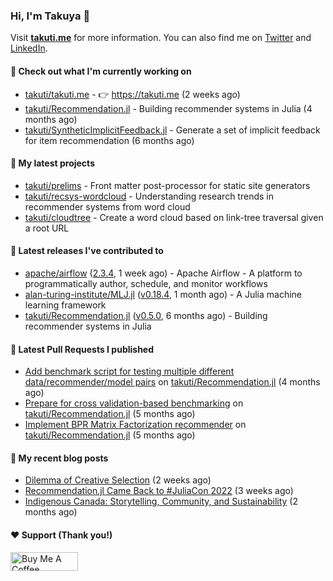 ### Hi, I'm Takuya 👋

Visit **[takuti.me](https://takuti.me/)** for more information. You can also find me on [Twitter](https://twitter.com/takuti) and [LinkedIn](https://linkedin.com/in/takuti).

#### 👷 Check out what I'm currently working on


- [takuti/takuti.me](https://github.com/takuti/takuti.me) - :point_right: https://takuti.me (2 weeks ago)
- [takuti/Recommendation.jl](https://github.com/takuti/Recommendation.jl) - Building recommender systems in Julia (4 months ago)
- [takuti/SyntheticImplicitFeedback.jl](https://github.com/takuti/SyntheticImplicitFeedback.jl) - Generate a set of implicit feedback for item recommendation (6 months ago)

#### 🌱 My latest projects


- [takuti/prelims](https://github.com/takuti/prelims) - Front matter post-processor for static site generators
- [takuti/recsys-wordcloud](https://github.com/takuti/recsys-wordcloud) - Understanding research trends in recommender systems from word cloud
- [takuti/cloudtree](https://github.com/takuti/cloudtree) - Create a word cloud based on link-tree traversal given a root URL

#### 🔭 Latest releases I've contributed to


- [apache/airflow](https://github.com/apache/airflow) ([2.3.4](https://github.com/apache/airflow/releases/tag/2.3.4), 1 week ago) - Apache Airflow - A platform to programmatically author, schedule, and monitor workflows
- [alan-turing-institute/MLJ.jl](https://github.com/alan-turing-institute/MLJ.jl) ([v0.18.4](https://github.com/alan-turing-institute/MLJ.jl/releases/tag/v0.18.4), 1 month ago) - A Julia machine learning framework
- [takuti/Recommendation.jl](https://github.com/takuti/Recommendation.jl) ([v0.5.0](https://github.com/takuti/Recommendation.jl/releases/tag/v0.5.0), 6 months ago) - Building recommender systems in Julia

#### 🔨 Latest Pull Requests I published


- [Add benchmark script for testing multiple different data/recommender/model pairs](https://github.com/takuti/Recommendation.jl/pull/61) on [takuti/Recommendation.jl](https://github.com/takuti/Recommendation.jl) (4 months ago)
- [Prepare for cross validation-based benchmarking](https://github.com/takuti/Recommendation.jl/pull/60) on [takuti/Recommendation.jl](https://github.com/takuti/Recommendation.jl) (5 months ago)
- [Implement BPR Matrix Factorization recommender](https://github.com/takuti/Recommendation.jl/pull/59) on [takuti/Recommendation.jl](https://github.com/takuti/Recommendation.jl) (5 months ago)

#### 📜 My recent blog posts

- [Dilemma of Creative Selection](https://takuti.me/note/creative-selection/) (2 weeks ago)
- [Recommendation.jl Came Back to #JuliaCon 2022](https://takuti.me/note/juliacon-2022/) (3 weeks ago)
- [Indigenous Canada: Storytelling, Community, and Sustainability](https://takuti.me/note/indigenous-canada-final/) (2 months ago)

#### ❤️ Support (Thank you!)

<a href="https://www.buymeacoffee.com/takuti" target="_blank"><img src="https://cdn.buymeacoffee.com/buttons/v2/default-yellow.png" alt="Buy Me A Coffee" style="height: 30px !important;width: 108px !important;" ></a>
